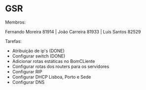 # GSR

Membros:

Fernando Moreira 81914 |
João Carreira 81933 | 
Luís Santos 82529

Tarefas:
 - Atribuição de ip's (DONE)
 - Configurar switch (DONE)
 - Adicionar rotas estáticas no BomCLiente
 - Configurar rotas dos routers para os servidores
 - Configurar RIP
 - Configurar DHCP Lisboa, Porto e Sede
 - Configurar DNS
